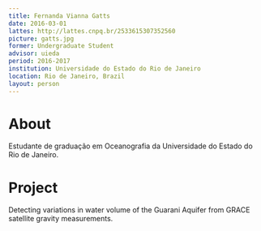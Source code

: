 ```yaml
---
title: Fernanda Vianna Gatts
date: 2016-03-01
lattes: http://lattes.cnpq.br/2533615307352560
picture: gatts.jpg
former: Undergraduate Student
advisor: uieda
period: 2016-2017
institution: Universidade do Estado do Rio de Janeiro
location: Rio de Janeiro, Brazil
layout: person
---
```


# About

Estudante de graduação em Oceanografia da Universidade do Estado do Rio de
Janeiro.

# Project

Detecting variations in water volume of the Guarani Aquifer from GRACE
satellite gravity measurements.
